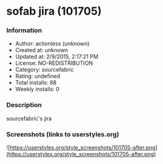 # sofab jira (101705)

### Information
- Author: actionless (unknown)
- Created at: unknown
- Updated at: 2/9/2015, 2:17:21 PM
- License: NO-REDISTRIBUTION
- Category: sourcefabric
- Rating: undefined
- Total installs: 68
- Weekly installs: 0


### Description
sourcefabric's jira


### Screenshots (links to userstyles.org)
![https://userstyles.org/style_screenshots/101705-after.png](https://userstyles.org/style_screenshots/101705-after.png)


